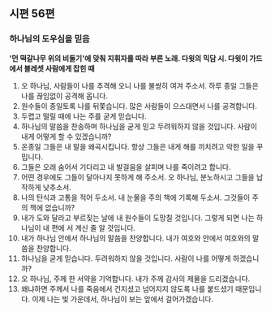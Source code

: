 ## 시편 56편

### 하나님의 도우심을 믿음
**'먼 떡갈나무 위의 비둘기'에 맞춰 지휘자를 따라 부른 노래. 다윗의 믹담 시. 다윗이 가드에서 블레셋 사람에게 잡힌 때**
1. 오 하나님, 사람들이 나를 추격해 오니 나를 불쌍히 여겨 주소서. 하루 종일 그들은 나를 끊임없이 공격해 옵니다.
2. 원수들이 종일토록 나를 뒤쫓습니다. 많은 사람들이 으스대면서 나를 공격합니다.
3. 두렵고 떨릴 때에 나는 주를 굳게 믿습니다.
4. 하나님의 말씀을 찬송하며 하나님을 굳게 믿고 두려워하지 않을 것입니다. 사람이 내게 어떻게 할 수 있겠습니까?
5. 온종일 그들은 내 말을 왜곡시킵니다. 항상 그들은 내게 해를 끼치려고 악한 일을 꾸밉니다.
6. 그들은 오래 숨어서 기다리고 내 발걸음을 살피며 나를 죽이려고 합니다.
7. 어떤 경우에도 그들이 달아나지 못하게 해 주소서. 오 하나님, 분노하시고 그들을 납작하게 낮추소서.
8. 나의 탄식과 고통을 적어 두소서. 내 눈물을 주의 책에 기록해 두소서. 그것들이 주의 책에 없습니까?
9. 내가 도와 달라고 부르짖는 날에 내 원수들이 도망칠 것입니다. 그렇게 되면 나는 하나님이 내 편에 서 계신 줄 알 것입니다.
10. 내가 하나님 안에서 하나님의 말씀을 찬양합니다. 내가 여호와 안에서 여호와의 말씀을 찬양합니다.
11. 하나님을 굳게 믿습니다. 두려워하지 않을 것입니다. 사람이 나를 어떻게 하겠습니까?
12. 오 하나님, 주께 한 서약을 기억합니다. 내가 주께 감사의 제물을 드리겠습니다.
13. 왜냐하면 주께서 나를 죽음에서 건지셨고 넘어지지 않도록 나를 붙드셨기 때문입니다. 이제 나는 빛 가운데서, 하나님이 보는 앞에서 걸어가겠습니다.